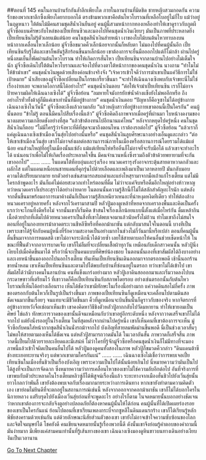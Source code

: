 ##ตอนที่ 145 คนในลานบ้านรักกันล้ำลึกเพียงใด
ภายในลานบ้านที่มิดชิด ชายหญิงสวมกอดกัน ความรักของพวกเขาลึกซึ้งเพียงใดยากบอกได้
ตรงข้ามพวกเขาคือต้นไหวโบราณที่เหลือใบอยู่ไม่กี่ใบ แม้ว่าอยู่ในฤดูหนาว ใต้ต้นไม้มีคนสวมชุดสีน้ำเงินยืนอยู่
คนผู้นี้สวมหน้ากากทองเหลืองทำให้เขาดูราวกับภูตผี
มู่จิ่วซือแบนศีรษะกับไหล่ของเปี๋ยเทียนซิวและมองไปที่คนชุดน้ำเงินเงียบๆ
มันเป็นภาพที่ประหลาดยิ่ง
เปี๋ยเทียนซินไม่รู้ตัวเลยแม้แต่น้อย
คนในชุดสีน้ำเงินส่ายหน้า เงาของใบไม้บนต้นไหวทาบลงบนหน้ากากเคลื่อนไหวเล็กน้อย
มู่จิ่วซือขมวดคิ้วเล็กน้อยจากนั้นก็หลับตา ไม่มองไปที่คนผู้นั้นอีก
เปี๋ยเทียนซินรับรู้ได้และเขาก็พลันรู้สึกร้อนขึ้นมาเล็กน้อย เขาต้องการจะยื่นมือออกไปแต่ก็ไม่กล้า
ผ่านไปครู่หนึ่งลมเย็นก็พัดผ่านต้นไหวโบราณ ทำให้เกิดการสั่นไหว เปี๋ยเทียนซินจากลานบ้านไปอย่างไม่เต็มใจนัก
มู่จิ่วซือเดินไปใต้ต้นไหวโบราณและจ้องไปที่ดวงตาใต้หน้ากากของคนชุดน้ำเงิน นางถาม “ทำไมไม่ให้ข้าฆ่าเขา”
คนชุดน้ำเงินพูดด้วยเสียงค่อนข้างจริงจัง “เจ้าควรเข้าใจดีว่าการฆ่าเขาเป็นแค่วิธีการไม่ใช่เป้าหมาย”
น้ำเสียงของมู่จิ่วซือเปลี่ยนเป็นโกรธเกรี้ยวขึ้นมา “จะทำให้เฉินฉางเซิงพบกับเจ้าขยะนี่ไม่ใช่เรื่องง่ายเลย จะพลาดโอกาสนี้ได้อย่างไร!”
คนชุดน้ำเงินตอบ “ต่อให้เจ้าฆ่าเปี๋ยเทียนซิน เราก็ไม่อาจป้ายความผิดให้เฉินฉางเซิงได้”
มู่จิ่วซือย้อน “ลมหายใจมังกรยักษ์น้ำค้างแข็งยังไม่พออีกหรือ ถึงอย่างไรทั่วทั้งต้าลู่ก็มีแค่เขาเท่านั้นที่มีอยู่ข้างกาย”
คนชุดน้ำเงินตอบ “ปัญหาก็คือจูซาไม่ได้อยู่ข้างกายเฉินฉางเซิงในวันนี้”
มู่จิ่วซือตะลึงแล้วถามกลับ “แล้วหญิงสาวที่อยู่ข้างกายเขาตอนนี้เป็นใครกัน”
คนผู้นั้นตอบ “ข้าไม่รู้ ตอนนี้มีคนไปสืบเรื่องนี้แล้ว”
มู่จิ่วซือคิดถึงภาพจากเมื่อครู่ที่ผ่านมา ใบหน้างดงามของนางเผยความเกลียดชังอย่างที่สุด “แล้วข้าต้องทนไปอีกนานแค่ไหน”
หลังจากหยุดไปครู่หนึ่ง คนในชุดสีน้ำเงินก็ตอบ “ไม่มีใครรู้ว่าจังหวะที่ดีที่สุดจะมาถึงตอนไหน เราต้องรอต่อไป”
มู่จิ่วซือย้อน “แล้วเราก็แค่ดูเฉินฉางเซิงเข้าเมืองเวิ่นสุ่ยไปอย่างนั้นหรือ”
คนชุดสีน้ำเงินลูบศีรษะนางอย่างเอ็นดูและกล่าว “ต่อให้เขาเข้าเมืองเวิ่นสุ่ย เขาก็ไม่อาจส่งผลต่อสถานการณ์ภายในเมืองหรือสถานการณ์โดยรวมได้แม้แต่น้อย คนส่วนใหญ่ที่อยู่ในเมืองนั้นแซ่ถัง แม้แต่เทียนไห่หรืออิ๋นก็ไม่อาจที่จะรับมือได้ แล้วเขาจะทำอะไรได้ แน่นอนว่าเพื่อไม่ให้เกิดเรื่องประหลาดใจขึ้น มีคนจำนวนหนึ่งซึ่งรวมถึงตัวข้าด้วยพยายามที่จะกันเขาออกไป”
……
……
ในแดนใต้ที่อบอุ่นและรุ่งเรือง หนวดเครารุงรังอาจกระตุ้นสายตาหวาดกลัวและผลักไส แต่ในแดนเหนือบนชายแดนที่คุกรุ่นไปด้วยเลือดและเพลิงมาเป็นเวลาหลายปี มันกลับมอบความได้เปรียบมากมาย ยกตัวอย่างเช่นสามารถสบถด่าและแย่งไหสุรามาจากมือเถ้าแก่โรงเตี๊ยม แต่ไม่มีใครกล้าพูดอะไร
มันก็แค่ไม่ค่อยสะดวกเท่าไหร่ตอนที่ดื่ม
ไม่ว่าจะแค่จิบหรือดื่มอึกใหญ่อย่างห้าวหาญ ทว่าหนวดเคราก็เปรอะสุราได้อย่างง่ายดาย
ในตอนนั้นความรู้สึกนี้ก็ไม่ได้สลักสำคัญอะไรนัก แต่หลังจากตื่นขึ้นมาพร้อมอาการเมาค้างมันก็เป็นความรู้สึกเหนียวเหนอะที่น่าหงุดหงิดทีเดียว ทำให้ต้องล้างหนวดเคราอยู่หลายครั้ง
หลังจากไว้เครามาสามปี หลัวปู้มองดูเหล้าที่หยดจากเคราลงพื้นและคิดเป็นครั้งแรกว่าจะโกนทิ้งดีหรือไม่
จากนั้นเขาก็เริ่มคิด ข้าสนใจเรื่องเล็กน้อยแบบนี้ตั้งแต่เมื่อไหร่กัน
ดื่มเหล้ากินเนื้อด้วยปากที่เต็มไปด้วยหนวดเคราเป็นสิ่งที่เขาได้พบเจอมาแล้วนับครั้งไม่ถ้วน ทำไมเขาถึงไม่สนใจตอนที่อยู่ในกองทหารม้าลาดตระเวนชีหลีซีหรือที่คอกม้าผาชัน แต่กลับมาสนใจในตอนนี้
บางทีเป็นเพราะเขาได้รู้จักกับคนผู้หนึ่งที่รักความสะอาดเป็นอย่างมากในช่วงไม่กี่วันมานี้หรือเปล่า ตอนที่คนผู้นั้นตื่นขึ้นมาจากการหมดสติ เขาไม่อาจกระดิกนิ้วได้ด้วยซ้ำ เลยใช้สายตาบอกให้คนอื่นช่วยเช็ดหน้าให้ ในขณะที่ฟื้นตัวจากอาการบาดเจ็บ เขาก็ไม่ลืมที่จะเปลี่ยนเสื้อผ้าทุกวัน เหมือนกับเด็กสาวคนนั้น
หลัวปู้นิ่งเงียบไปเมื่อคิดขึ้นมาได้ หรือว่านี่จะเป็นคนแบบที่ศิษย์น้องชอบ ในตอนนั้นเองที่เขาสัมผัสได้ถึงบางอย่างและเงยหน้าขึ้นมองออกไปนอกโรงเตี๊ยม ทันเห็นเปี๋ยเทียนซินเดินออกมาจากตรอกพอดี
เช้านี้นอกร้านขายน้ำหอม เขาเห็นเปี๋ยเทียนซินและตามไปได้พบกับบ้านที่ซ่อนอยู่ในตรอก ทว่าเขาไม่ได้เข้าไป เขาสัมผัสได้ว่ามีบางคนในลานบ้าน คนที่แข็งแกร่งอย่างมาก
หลัวปู้เอาดินสอออกมาและเริ่มวาดลงไปบนกระดาษขาวที่เตรียมไว้
ที่เขาวาดก็คือเปี๋ยเทียนซินกับสภาพโดยรอบ อย่างเช่นตรอกนั้นกับต้นไหวโบราณที่เห็นได้อย่างเลือนราง
เห็นได้ชัดว่าเขามีทักษะในเรื่องนี้อย่างมาก แค่วาดดินสอไม่กี่ครั้ง ภาพของตรอกกับต้นไหวก็เป็นรูปเป็นร่างขึ้นมา ภาพของเปี๋ยเทียนซินก็ดูเหมือนจะเคลื่อนไปตามดินสอ ชัดเจนมากขึ้นเรื่อยๆ จนแทบจะมีชีวิตขึ้นมา คิ้วที่ดูเหมือนจะบินขึ้นนั้นก็ดูราวกับของจริง
หากจิตรกรที่อยู่ข้างกายหวังจื่อเช่อมาเห็นเข้า เขาคงคิดหาวิธีชิงตัวหลัวปู้ลากกลับไปวัดมหายาน ทำให้เขายอมเป็นศิษย์
ใช่แล้ว ทักษะการวาดของเขานั้นดีจนเหมือนกับว่าเขาอยู่อีกระดับหนึ่ง
หลังจากวาดเสร็จเขาก็ไม่ได้จากไป แต่ยังนั่งรออยู่ในโรงเตี๊ยม ในที่สุดหลังจากผ่านไปครู่หนึ่ง เขาก็เห็นคนที่เขาต้องการจะเห็น
มู่จิ่วซือกับคนใส่หน้ากากชุดสีน้ำเงินนั่งรถม้าจากไป บังเอิญที่สายลมพัดม่านขึ้นพอดี
นี่เป็นช่วงเวลาสั้นๆ ไม่พอให้สายตามองเห็นได้ชัดเจน แต่หลัวปู้สามารถวาดมันได้
ในเวลาอันสั้น ภาพวาดก็เสร็จสิ้น
ภาพวาดนี้เปี่ยมไปด้วยรายละเอียดและมีเสน่ห์ ไม่ว่าใครที่รู้จักมู่จิ่วซือหรือคนชุดน้ำเงินก็ไม่มีทางที่จะมองภาพนี้แล้วเข้าใจผิดเป็นคนอื่นไปได้
หลัวปู้มองดูคนทั้งสองในภาพ หลัวปู้ก็ขมวดคิ้วกล่าว “ดินแดนต้าซีช่างทะเยอทะยานจริงๆ แต่พวกเขาตามใครกันแน่”
……
……
เฉินฉางเซิงไม่เชื่อว่าการพบเจอเปี๋ยเทียนซินในเมืองฮั่นชิวเป็นเรื่องบังเอิญ เพราะความเป็นไปได้นั้นน้อยเกินไป
นี่หมายความว่ามันเป็นไปได้สูงที่จะเป็นการจัดฉาก ซึ่งหมายความว่าการเคลื่อนไหวของเขาไม่ใช่ความลับอีกต่อไป
อันที่จริงการที่เขาพบกับตัวประหลาดในโรงเตี๊ยมหลิวซู่ก็ได้พิสูจน์เรื่องนี้แล้ว
ระยะทางจากเมืองฮั่นชิวไปยังเวิ่นสุ่ยนั้นยาวไกลกว่าพันลี้ เขายังต้องพบเจอกับเรื่องมากมายระหว่างการเดินทาง
หากเขายังทำตามความคิดตัวเอง เขาย่อมไม่ยินดีที่จะตกอยู่ในสถานการณ์เช่นนี้ หลังจากออกจากคอกม้าผาชัน เขาก็ไม่ได้บอกใครในนิกายหลวง แต่รีบรุดไปยังเมืองเวิ่นสุ่ยก่อนที่จะพูดอะไร อย่างไรก็ตาม ในจดหมายนั้นบอกอย่างชัดเจนว่าหากเขาต้องการจะกลับจิงตูอย่างปลอดภัยก็ต้องหาคนผู้นั้นให้ได้ก่อน
คนผู้นั้นที่ได้เปิดเผยร่องรอยของเขาเป็นใครกันแน่
ย้อนไปตอนที่เขาเรียนเพลงกระบี่จากซูหลีในดินแดนรกร้าง เขาก็ได้เรียนรู้หลักพิชัยสงครามด้วยเช่นกัน แต่ด้วยลักษณะนิสัยส่วนตัวของเขา เขายังไม่อาจเข้าใจความซับซ้อนของโลกและจิตใจมนุษย์ได้ โชคยังดี คนเขียนจดหมายนั้นรู้เรื่องพวกนี้ดี ดังนั้นเขาจึงย่อมรู้คำตอบของคำถามนี้
มันง่ายมาก มีเพียงแค่สามคนเท่านั้นที่รู้เส้นทางของเขา
เฉินฉางเซิงมองดูหินขาวบนทางเดินอย่างเงียบงันเป็นเวลานาน


[Go To Next Chapter]( ./818.md)